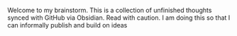 Welcome to my brainstorm. This is a collection of unfinished thoughts synced with GitHub via Obsidian. Read with caution. I am doing this so that I can informally publish and build on ideas 